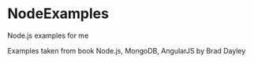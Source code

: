 # NodeExamples
Node.js examples for me

Examples taken from book Node.js, MongoDB, AngularJS 
by Brad Dayley
